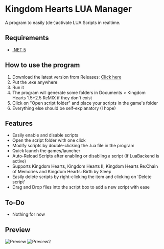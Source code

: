 # Kingdom Hearts LUA Manager
 A program to easily (de-)activate LUA Scripts in realtime.

## Requirements

 - [.NET 5](https://dotnet.microsoft.com/download/dotnet/thank-you/runtime-5.0.9-windows-x64-installer)
 
## How to use the program

1. Download the latest version from Releases: [Click here](https://github.com/Dekirai/KHLuaManager/releases)
2. Put the .exe anywhere
3. Run it
4. The program will generate some folders in Documents > Kingdom Hearts 1.5+2.5 ReMIX if they don't exist
5. Click on "Open script folder" and place your scripts in the game's folder
6. Everything else should be self-explanatory (I hope)

## Features

- Easily enable and disable scripts
- Open the script folder with one click
- Modify scripts by double-clicking the .lua file in the program
- Quick launch the games/launcher
- Auto-Reload Scripts after enabling or disabling a script (If LuaBackend is active)
- Supports Kingdom Hearts, Kingdom Hearts II, Kingdom Hearts Re:Chain of Memories and Kingdom Hearts: Birth by Sleep
- Easily delete scripts by right-clicking the item and clicking on 'Delete script'
- Drag and Drop files into the script box to add a new script with ease

## To-Do

- Nothing for now

## Preview
![Preview](https://i.imgur.com/evKrgtr.png)
![Preview2](https://i.imgur.com/YrSV844.gif)